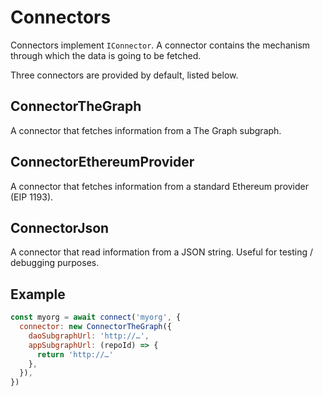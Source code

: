 # Connectors

Connectors implement `IConnector`. A connector contains the mechanism through which the data is going to be fetched.

Three connectors are provided by default, listed below.

## ConnectorTheGraph

A connector that fetches information from a The Graph subgraph.

## ConnectorEthereumProvider

A connector that fetches information from a standard Ethereum provider \(EIP 1193\).

## ConnectorJson

A connector that read information from a JSON string. Useful for testing / debugging purposes.

## Example

```javascript
const myorg = await connect('myorg', {
  connector: new ConnectorTheGraph({
    daoSubgraphUrl: 'http://…',
    appSubgraphUrl: (repoId) => {
      return 'http://…'
    },
  }),
})
```

